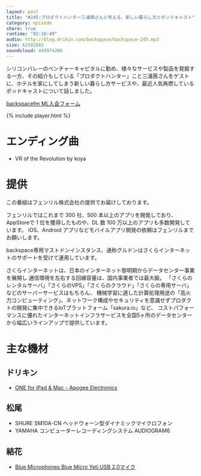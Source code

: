 ```yaml
---
layout: post
title: "#245:プロダクトハンター三浦茜さんと考える、新しい暮らし方とポッドキャスト"
category: episode
share: true
runtime: "02:10:49"
audio: http://blog.drikin.com/backspace/backspace-245.mp3
size: 62502882
soundcloud: 440974206
---
```


シリコンバレーのベンチャーキャピタルに勤め、様々なサービスや製品を発掘する一方、その紹介もしている「プロダクトハンター」こと三浦茜さんをゲストに、ホテルを家にしてしまう新しい暮らし方サービスや、最近人気再燃しているポッドキャストについて話しました。

[backspacefm ML入会フォーム](http://backspace.us11.list-manage.com/subscribe?u=09c933bd3997c1d16dbed156a&id=84b6529b91)

{% include player.html %}



# エンディング曲
* VR of the Revolution by koya

# 提供

この番組はフェンリル株式会社の提供でお届けしております。

フェンリルではこれまで 300 社、500 本以上のアプリを開発しており、AppStoreで 1 位を獲得したものや、DL 数 100 万以上のアプリも多数開発しています。
iOS、Android アプリなどモバイルアプリ開発の依頼はフェンリルまでお願いします。

backspace専用マストドンインスタンス、通称グルドンはさくらインターネットのサポートを受けて運用しています。

さくらインターネットは、日本のインターネット黎明期からデータセンター事業を展開し
通信環境を左右する回線容量は、国内事業者では最大級。
「さくらのレンタルサーバ」「さくらのVPS」「さくらのクラウド」「さくらの専用サーバ」などのサーバーサービスはもちろん、
機械学習に適した計算処理用途の「高火力コンピューティング」、ネットワーク構成やセキュリティを意識せずプロダクトの開発に集中できるIoTプラットフォーム「sakura.io」など、
コストパフォーマンスに優れたインターネットインフラサービスを全国5ヶ所のデータセンターから幅広いラインアップで提供しています。

# 主な機材

## ドリキン
* [ONE for iPad & Mac - Apogee Electronics](http://amzn.to/2DJVyyj)

## 松尾
* SHURE  SM10A-CN ヘッドウォーン型ダイナミックマイクロフォン
* YAMAHA コンピューターレコーディングシステム AUDIOGRAM6

## 結花
* [Blue Microphones Blue Micro Yeti USB 2.0マイク](http://www.bluedesigns.jp/products/yeti/)


